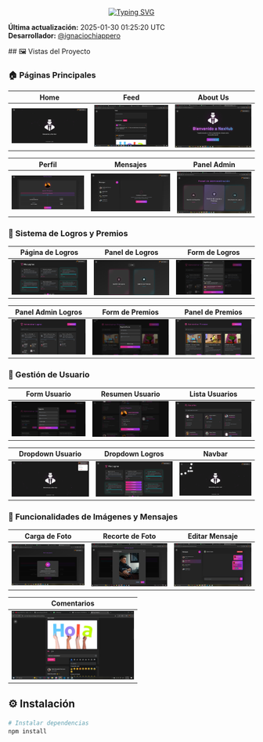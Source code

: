 <p align="center">
  <a href="https://git.io/typing-svg">
    <img src="https://readme-typing-svg.demolab.com?font=Share+Tech+Mono&size=35&duration=4000&pause=1000&color=F700D9&center=true&vCenter=true&width=500&lines=%F0%9F%92%BBNex+Hub%F0%9F%92%BB" alt="Typing SVG" />
  </a>

  <p>
    <strong>Última actualización:</strong> 2025-01-30 01:25:20 UTC<br>
    <strong>Desarrollador:</strong> <a href="https://github.com/ignaciochiappero">@ignaciochiappero</a>
  </p>
</p>

</div>
## 🖼️ Vistas del Proyecto

### 🏠 Páginas Principales

| Home | Feed | About Us |
|:----:|:----:|:--------:|
|<img src="public/readme-screenshots/home.png" width="250">|<img src="public/readme-screenshots/feed.png" width="250">|<img src="public/readme-screenshots/about-us-page.png" width="250">|

| Perfil | Mensajes | Panel Admin |
|:------:|:--------:|:-----------:|
|<img src="public/readme-screenshots/profile-page.png" width="250">|<img src="public/readme-screenshots/messages-page.png" width="250">|<img src="public/readme-screenshots/admin-panel.png" width="250">|

### 💎 Sistema de Logros y Premios

| Página de Logros | Panel de Logros | Form de Logros |
|:---------------:|:---------------:|:--------------:|
|<img src="public/readme-screenshots/logros-page.png" width="250">|<img src="public/readme-screenshots/logros-panel.png" width="250">|<img src="public/readme-screenshots/logros-form.png" width="250">|

| Panel Admin Logros | Form de Premios | Panel de Premios |
|:-----------------:|:---------------:|:----------------:|
|<img src="public/readme-screenshots/logros-panel-admin.png" width="250">|<img src="public/readme-screenshots/premios-form.png" width="250">|<img src="public/readme-screenshots/premios-panel.png" width="250">|

### 👤 Gestión de Usuario

| Form Usuario | Resumen Usuario | Lista Usuarios |
|:-----------:|:--------------:|:-------------:|
|<img src="public/readme-screenshots/user-form.png" width="250">|<img src="public/readme-screenshots/user-resume.png" width="250">|<img src="public/readme-screenshots/userlist.png" width="250">|

| Dropdown Usuario | Dropdown Logros | Navbar |
|:---------------:|:--------------:|:------:|
|<img src="public/readme-screenshots/userdropdown.png" width="250">|<img src="public/readme-screenshots/logrodropdown.png" width="250">|<img src="public/readme-screenshots/navbar.png" width="250">|

### 📸 Funcionalidades de Imágenes y Mensajes

| Carga de Foto | Recorte de Foto |  Editar Mensaje |
|:-------------:|:--------------:|:-------:|
|<img src="public/readme-screenshots/carga-foto.png" width="250">|<img src="public/readme-screenshots/crop-foto.png" width="250">|<img src="public/readme-screenshots/edit-message.png" width="250">|

| Comentarios |
|:-------------:|
|<img src="public/readme-screenshots/comentario.png" width="250">|

## ⚙️ Instalación

```bash
# Instalar dependencias
npm install